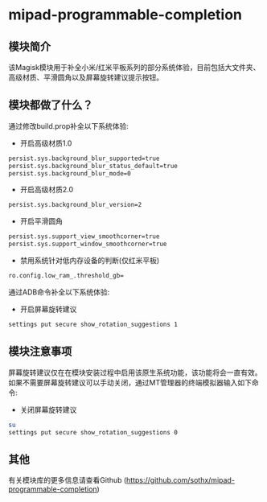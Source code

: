 # mipad-programmable-completion

## 模块简介
该Magisk模块用于补全小米/红米平板系列的部分系统体验，目前包括大文件夹、高级材质、平滑圆角以及屏幕旋转建议提示按钮。

## 模块都做了什么？

通过修改build.prop补全以下系统体验:

- 开启高级材质1.0
```bash
persist.sys.background_blur_supported=true
persist.sys.background_blur_status_default=true
persist.sys.background_blur_mode=0
```
- 开启高级材质2.0
```bash
persist.sys.background_blur_version=2
```

- 开启平滑圆角
```bash
persist.sys.support_view_smoothcorner=true
persist.sys.support_window_smoothcorner=true
```

- 禁用系统针对低内存设备的判断(仅红米平板)
```bash
ro.config.low_ram_.threshold_gb=
```

通过ADB命令补全以下系统体验:

- 开启屏幕旋转建议
```bash
settings put secure show_rotation_suggestions 1
```

## 模块注意事项
屏幕旋转建议仅在在模块安装过程中启用该原生系统功能，该功能将会一直有效。如果不需要屏幕旋转建议可以手动关闭，通过MT管理器的终端模拟器输入如下命令:

- 关闭屏幕旋转建议
```bash
su
settings put secure show_rotation_suggestions 0
```

## 其他

有关模块库的更多信息请查看Github (https://github.com/sothx/mipad-programmable-completion)

